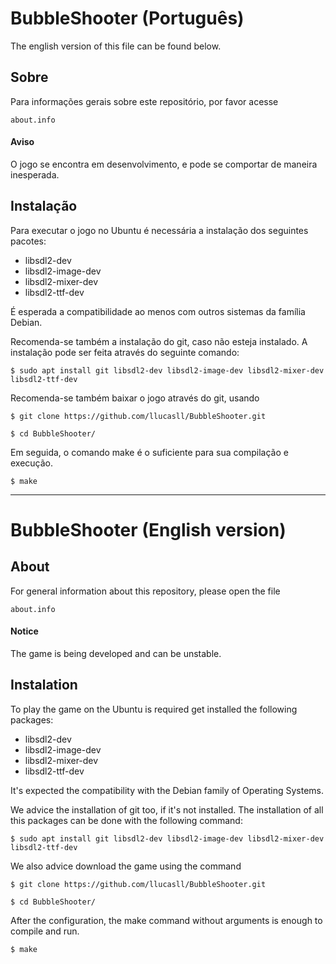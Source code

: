 # BubbleShooter (Português)

The english version of this file can be found below.

## Sobre

Para informações gerais sobre este repositório, por favor acesse 

	about.info

#### Aviso

O jogo se encontra em desenvolvimento, e pode se comportar de maneira inesperada.

## Instalação

Para executar o jogo no Ubuntu é necessária a instalação dos seguintes pacotes:
* libsdl2-dev
* libsdl2-image-dev
* libsdl2-mixer-dev
* libsdl2-ttf-dev

É esperada a compatibilidade ao menos com outros sistemas da família Debian.

Recomenda-se também a instalação do git, caso não esteja instalado. A instalação pode ser feita através do seguinte comando:

	$ sudo apt install git libsdl2-dev libsdl2-image-dev libsdl2-mixer-dev libsdl2-ttf-dev

Recomenda-se também baixar o jogo através do git, usando

	$ git clone https://github.com/llucasll/BubbleShooter.git
	
	$ cd BubbleShooter/

Em seguida, o comando make é o suficiente para sua compilação e execução.

	$ make

---

# BubbleShooter (English version)

## About

For general information about this repository, please open the file 

	about.info

#### Notice

The game is being developed and can be unstable.

## Instalation

To play the game on the Ubuntu is required get installed the following packages:
* libsdl2-dev
* libsdl2-image-dev
* libsdl2-mixer-dev
* libsdl2-ttf-dev

It's expected the compatibility with the Debian family of Operating Systems.

We advice the installation of git too, if it's not installed. The installation of all this packages can be done with the following command:

	$ sudo apt install git libsdl2-dev libsdl2-image-dev libsdl2-mixer-dev libsdl2-ttf-dev

We also advice download the game using the command

	$ git clone https://github.com/llucasll/BubbleShooter.git
	
	$ cd BubbleShooter/

After the configuration, the make command without arguments is enough to compile and run.

	$ make

